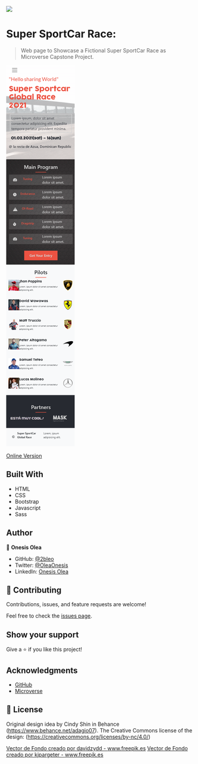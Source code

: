 ![](https://img.shields.io/badge/Microverse-blueviolet)

# Super SportCar Race:

> Web page to Showcase a Fictional Super SportCar Race as Microverse Capstone Project.

![screenshot](Assets/img/screenshot.png)

[Online Version]()


## Built With

- HTML
- CSS
- Bootstrap
- Javascript
- Sass

## Author

👤 **Onesis Olea**

- GitHub: [@2bleo](https://github.com/2bleO)
- Twitter: [@OleaOnesis](https://twitter.com/OleaOnesis)
- LinkedIn: [Onesis Olea](https://www.linkedin.com/in/onesis-olea)

## 🤝 Contributing

Contributions, issues, and feature requests are welcome!

Feel free to check the [issues page](../../issues/).

## Show your support

Give a ⭐️ if you like this project!

## Acknowledgments

* [GitHub](https://www.github.com)
* [Microverse](https://microverse.org)


## 📝 License

Original design idea by Cindy Shin in Behance (https://www.behance.net/adagio07).
The Creative Commons license of the design: (https://creativecommons.org/licenses/by-nc/4.0/)

<a href='https://www.freepik.es/fotos-vectores-gratis/fondo'>Vector de Fondo creado por davidzydd - www.freepik.es</a>
<a href='https://www.freepik.es/fotos-vectores-gratis/fondo'>Vector de Fondo creado por kjpargeter - www.freepik.es</a>
